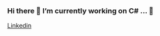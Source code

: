 ### Hi there 🔭 I’m currently working on C# ... 👋
[Linkedin](https://www.linkedin.com/in/serpil-d%C3%B6ner/)
<!--
**SDONER/SDONER** is a ✨ _special_ ✨ repository because its `README.md` (this file) appears on your GitHub profile.

Here are some ideas to get you started:

- 🔭 I’m currently working on C# ...

-->
